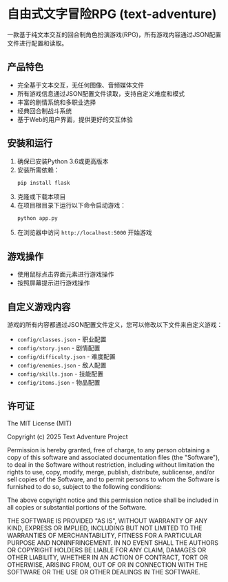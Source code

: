 # 自由式文字冒险RPG (text-adventure)

一款基于纯文本交互的回合制角色扮演游戏(RPG)，所有游戏内容通过JSON配置文件进行配置和读取。

## 产品特色

- 完全基于文本交互，无任何图像、音频媒体文件
- 所有游戏信息通过JSON配置文件读取，支持自定义难度和模式
- 丰富的剧情系统和多职业选择
- 经典回合制战斗系统
- 基于Web的用户界面，提供更好的交互体验

## 安装和运行

1. 确保已安装Python 3.6或更高版本
2. 安装所需依赖：
   ```bash
   pip install flask
   ```
3. 克隆或下载本项目
4. 在项目根目录下运行以下命令启动游戏：
   ```bash
   python app.py
   ```
5. 在浏览器中访问 `http://localhost:5000` 开始游戏

## 游戏操作

- 使用鼠标点击界面元素进行游戏操作
- 按照屏幕提示进行游戏操作

## 自定义游戏内容

游戏的所有内容都通过JSON配置文件定义，您可以修改以下文件来自定义游戏：

- `config/classes.json` - 职业配置
- `config/story.json` - 剧情配置
- `config/difficulty.json` - 难度配置
- `config/enemies.json` - 敌人配置
- `config/skills.json` - 技能配置
- `config/items.json` - 物品配置

## 许可证

The MIT License (MIT)

Copyright (c) 2025 Text Adventure Project

Permission is hereby granted, free of charge, to any person obtaining a copy
of this software and associated documentation files (the "Software"), to deal
in the Software without restriction, including without limitation the rights
to use, copy, modify, merge, publish, distribute, sublicense, and/or sell
copies of the Software, and to permit persons to whom the Software is
furnished to do so, subject to the following conditions:

The above copyright notice and this permission notice shall be included in all
copies or substantial portions of the Software.

THE SOFTWARE IS PROVIDED "AS IS", WITHOUT WARRANTY OF ANY KIND, EXPRESS OR
IMPLIED, INCLUDING BUT NOT LIMITED TO THE WARRANTIES OF MERCHANTABILITY,
FITNESS FOR A PARTICULAR PURPOSE AND NONINFRINGEMENT. IN NO EVENT SHALL THE
AUTHORS OR COPYRIGHT HOLDERS BE LIABLE FOR ANY CLAIM, DAMAGES OR OTHER
LIABILITY, WHETHER IN AN ACTION OF CONTRACT, TORT OR OTHERWISE, ARISING FROM,
OUT OF OR IN CONNECTION WITH THE SOFTWARE OR THE USE OR OTHER DEALINGS IN THE
SOFTWARE.
